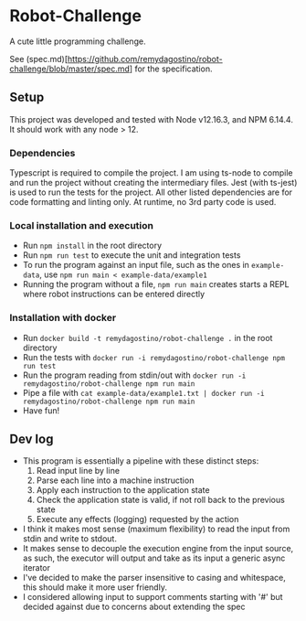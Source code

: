 # Robot-Challenge

A cute little programming challenge.

See (spec.md)[https://github.com/remydagostino/robot-challenge/blob/master/spec.md] for the specification.

## Setup

This project was developed and tested with Node v12.16.3, and NPM 6.14.4. It should work with any node > 12.

### Dependencies

Typescript is required to compile the project. I am using ts-node to compile and run the project without creating the intermediary files. Jest (with ts-jest) is used to run the tests for the project. All other listed dependencies are for code formatting and linting only. At runtime, no 3rd party code is used. 

### Local installation and execution

- Run `npm install` in the root directory
- Run `npm run test` to execute the unit and integration tests
- To run the program against an input file, such as the ones in `example-data`, use `npm run main < example-data/example1`
- Running the program without a file, `npm run main` creates starts a REPL where robot instructions can be entered directly

### Installation with docker

- Run `docker build -t remydagostino/robot-challenge .` in the root directory
- Run the tests with `docker run -i remydagostino/robot-challenge npm run test`
- Run the program reading from stdin/out with `docker run -i remydagostino/robot-challenge npm run main`
- Pipe a file with `cat example-data/example1.txt | docker run -i remydagostino/robot-challenge npm run main`
- Have fun!

## Dev log

- This program is essentially a pipeline with these distinct steps:
	1. Read input line by line
	2. Parse each line into a machine instruction
	3. Apply each instruction to the application state
	4. Check the application state is valid, if not roll back to the previous state
	5. Execute any effects (logging) requested by the action
- I think it makes most sense (maximum flexibility) to read the input from stdin and write to stdout.
- It makes sense to decouple the execution engine from the input source, as such, the executor will output and take as its input a generic async iterator
- I've decided to make the parser insensitive to casing and whitespace, this should make it more user friendly.
- I considered allowing input to support comments starting with '#' but decided against due to concerns about extending the spec